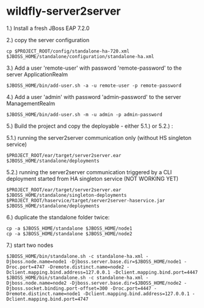 # wildfly-server2server

1.) Install a fresh JBoss EAP 7.2.0

2.) copy the server configuration

    cp $PROJECT_ROOT/config/standalone-ha-720.xml $JBOSS_HOME/standalone/configuration/standalone-ha.xml
     
3.) Add a user 'remote-user' with password 'remote-password' to the server ApplicationRealm

    $JBOSS_HOME/bin/add-user.sh -a -u remote-user -p remote-password
    
4.) Add a user 'admin' with password 'admin-password' to the server ManagementRealm

    $JBOSS_HOME/bin/add-user.sh -m -u admin -p admin-password

5.) Build the project and copy the deployable - either 5.1.) or 5.2.) :

5.1.) running the server2server communication only (without HS singleton service)

    $PROJECT_ROOT/ear/target/server2server.ear $JBOSS_HOME/standalone/deployments

5.2.) running the server2server communication triggered by a CLI deployment started from HA singleton service (NOT WORKING YET)
       
    $PROJECT_ROOT/ear/target/server2server.ear $JBOSS_HOME/standalone/singleton-deployments
    $PROJECT_ROOT/haservice/target/server2server-haservice.jar $JBOSS_HOME/standalone/deployments
    
6.) duplicate the standalone folder twice:

    cp -a $JBOSS_HOME/standalone $JBOSS_HOME/node1
    cp -a $JBOSS_HOME/standalone $JBOSS_HOME/node2
    
7.) start two nodes

    $JBOSS_HOME/bin/standalone.sh -c standalone-ha.xml -Djboss.node.name=node1 -Djboss.server.base.dir=$JBOSS_HOME/node1 -Droc.port=4747 -Dremote.distinct.name=node2 -Dclient.mapping.bind.address=127.0.0.1 -Dclient.mapping.bind.port=4447
    $JBOSS_HOME/bin/standalone.sh -c standalone-ha.xml -Djboss.node.name=node2 -Djboss.server.base.dir=$JBOSS_HOME/node2 -Djboss.socket.binding.port-offset=300 -Droc.port=4447 -Dremote.distinct.name=node1 -Dclient.mapping.bind.address=127.0.0.1 -Dclient.mapping.bind.port=4747
